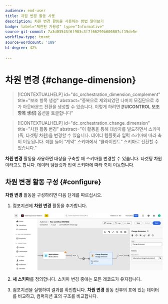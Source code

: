 ```yaml
---
audience: end-user
title: 차원 변경 활동 사용
description: 차원 변경 활동을 사용하는 방법 알아보기
badge: label="제한된 가용성" type="Informative"
source-git-commit: 7a3d03543f6f903c3f7f66299b600807cf15de5e
workflow-type: tm+mt
source-wordcount: '189'
ht-degree: 42%

---
```



# 차원 변경 {#change-dimension}

>[!CONTEXTUALHELP]
>id="dc_orchestration_dimension_complement"
>title="보조 항목 생성"
>abstract="중복으로 제외되었던 나머지 모집단으로 추가 아웃바운드 전환을 생성할 수 있습니다. 이렇게 하려면 **[!UICONTROL 보조 항목 생성]** 옵션을 토글합니다"

>[!CONTEXTUALHELP]
>id="dc_orchestration_change_dimension"
>title="차원 활동 변경"
>abstract="이 활동을 통해 대상자를 빌드하면서 스키마(즉, 타겟팅 차원)을 변경할 수 있습니다. 데이터 템플릿과 입력 스키마에 따라 축이 이동됩니다. 예를 들어 “계약” 스키마에서 “클라이언트” 스키마로 전환할 수 있습니다."

**차원 변경** 활동을 사용하면 대상을 구축할 때 스키마를 변경할 수 있습니다. 타겟팅 차원이라고도 합니다. 데이터 템플릿과 입력 스키마에 따라 축이 이동합니다.

## 차원 변경 활동 구성 {#configure}

**차원 변경** 활동을 구성하려면 다음 단계를 따르십시오.

1. 컴포지션에 **차원 변경** 활동을 추가합니다.

   ![](../assets/change-dimension.png)

1. **새 스키마**&#x200B;를 정의합니다. 스키마 변경 중에는 모든 레코드가 유지됩니다.

1. 컴포지션을 실행하여 결과를 확인합니다. **차원 변경** 활동 전후의 표에 있는 데이터를 비교하고, 컴퍼지션 표의 구조를 비교합니다.

<!--
## Example {#example}

In this example, we want to send an SMS delivery to all the profiles who have made a purchase. To do this, we first use a **[!UICONTROL Build audience]** activity linked to a custom "Purchase" targeting dimension to target all purchases that occurred.

We then use a **[!UICONTROL Change dimension]** activity to switch the workflow targeting dimension to "Recipients". This allows us to be able to target the recipients who match the query.
-->



<!-- on parle de dimension, mais dans UI "schema", va rester comme ça ?-->